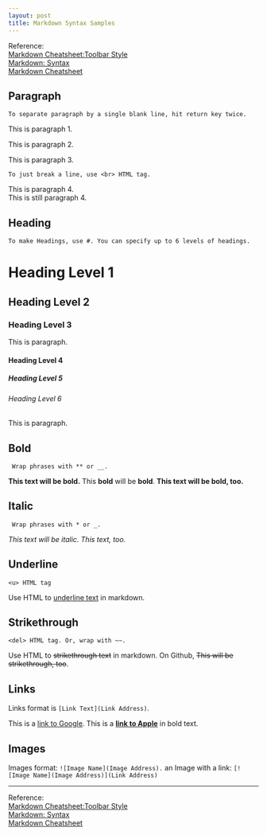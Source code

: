 ```yaml
---
layout: post
title: Markdown Syntax Samples
---
```


Reference: <br>
[Markdown Cheatsheet:Toolbar Style](http://markdown.chibi.io/)<br>
[Markdown: Syntax](http://daringfireball.net/projects/markdown/syntax)<br>
[Markdown Cheatsheet](https://github.com/adam-p/markdown-here/wiki/Markdown-Cheatsheet)

## Paragraph
```To separate paragraph by a single blank line, hit return key twice.```

This is paragraph 1.

This is paragraph 2.

This is paragraph 3.

```To just break a line, use <br> HTML tag.```

This is paragraph 4.<br>This is still paragraph 4.

## Heading
```To make Headings, use #. You can specify up to 6 levels of headings.```

# Heading Level 1

## Heading Level 2

### Heading Level 3

This is paragraph.

#### Heading Level 4

##### Heading Level 5

###### Heading Level 6

This is paragraph.

## Bold
``` Wrap phrases with ** or __.```

**This text will be bold.**
This **bold** will be **bold**.
__This text will be bold, too.__

## Italic
``` Wrap phrases with * or _.```

*This text will be italic.*
_This text, too._

## Underline
```<u> HTML tag```

Use HTML to <u>underline text</u> in markdown.

## Strikethrough
```<del> HTML tag. Or, wrap with ~~.```

Use HTML to <del>strikethrough text</del> in markdown.
On Github, ~~This will be strikethrough, too~~.

## Links

Links format is ```[Link Text](Link Address)```.

This is a [link to Google](http://google.com).
This is a **[link to Apple](http://apple.gom)** in bold text.

## Images

Images format: ```![Image Name](Image Address).```
an Image with a link: ```[![Image Name](Image Address)](Link Address)```


---

Reference: <br>
[Markdown Cheatsheet:Toolbar Style](http://markdown.chibi.io/)<br>
[Markdown: Syntax](http://daringfireball.net/projects/markdown/syntax)<br>
[Markdown Cheatsheet](https://github.com/adam-p/markdown-here/wiki/Markdown-Cheatsheet)
